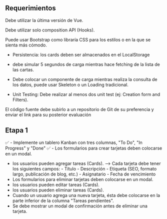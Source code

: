 ## Requerimientos

Debe utilizar la última versión de Vue.

Debe utilizar solo composition API (Hooks).

Puede usar Bootstrap como libraría CSS para los estilos o en la que se sienta más cómodo.

- Persistencia: los cards deben ser almacenados en el LocalStorage

- debe simular 5 segundos de carga mientras hace fetching de la lista de las cartas.

- Debe colocar un componente de carga mientras realiza la consulta de los datos, puede usar Skeleton o un Loading tradicional.

- Unit Testing: Debe realizar al menos dos unit test (ej: Creation form and Filters).

El código fuente debe subirlo a un repositorio de Git de su preferencia y enviar el link para su posterior evaluación


## Etapa 1

✅ - Implemente un tablero Kanban con tres columnas, "To Do", "In Progress" y "Done"
✅ - Los formularios para crear tarjetas deben colocarse en un modal. 
- los usuarios pueden agregar tareas (Cards).
    --> Cada tarjeta debe tener los siguientes campos: 
        - Título 
        - Descripción 
        - Etiqueta (SEO, formato largo, publicación de blog, etc.) 
        - Asignatario 
        - Fecha de vencimiento
- Los formularios para eliminar tarjetas deben colocarse en un modal. 
- los usuarios pueden editar tareas (Cards).
- los usuarios pueden eliminar tareas (Cards). 
- Cuando un usuario agrega una nueva tarjeta, ésta debe colocarse en la parte inferior de la columna "Tareas pendientes".
- Se debe mostrar un modal de confirmación antes de eliminar una tarjeta.

